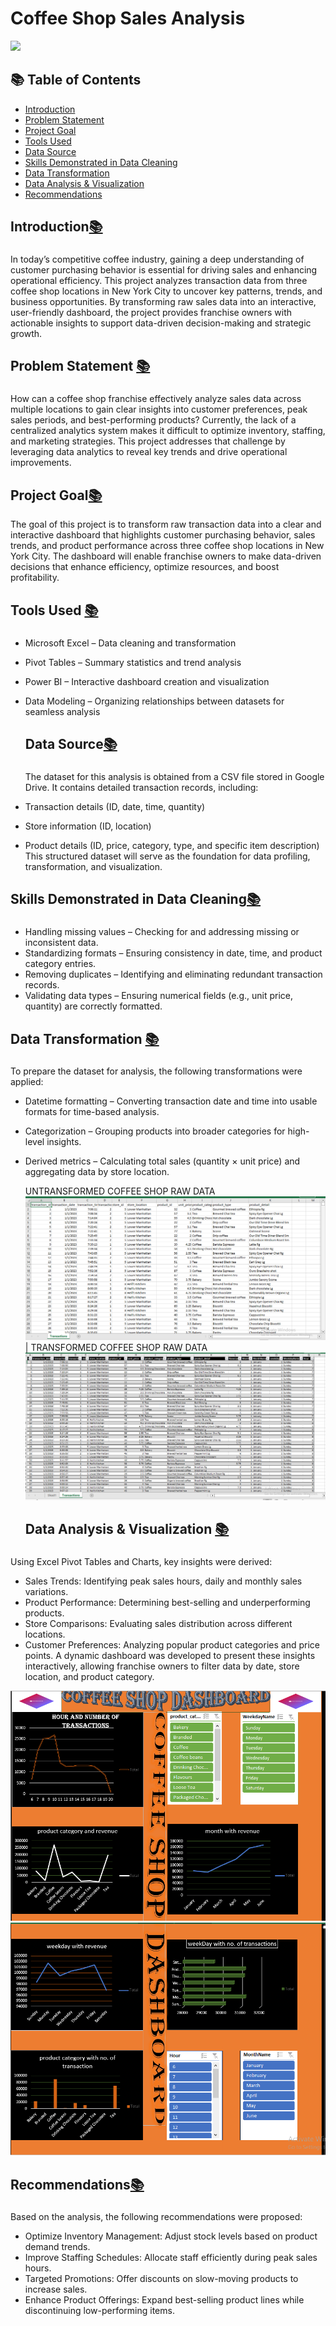 # Coffee Shop Sales Analysis
 
![](coffee_shop_image.jp)

## 📚 Table of Contents

- [Introduction](#introduction)
- [Problem Statement](#problem-statement)
- [Project Goal](#project-goal)
- [Tools Used](#tools-used)
- [Data Source](#Data-Source)
- [Skills Demonstrated in Data Cleaning](#Skills-Demonstrated-in-Data-Cleaning)
- [Data Transformation](#Data-Transformation)
- [Data Analysis & Visualization](#Data-Analysis-&-Visualization)
- [Recommendations](#Recommendations)
  
## Introduction[📚](#Coffee-Shop-Sales-Analysis)
### 
In today’s competitive coffee industry, gaining a deep understanding of customer purchasing behavior is essential for driving sales and enhancing operational efficiency. This project analyzes transaction data from three coffee shop locations in New York City to uncover key patterns, trends, and business opportunities. By transforming raw sales data into an interactive, user-friendly dashboard, the project provides franchise owners with actionable insights to support data-driven decision-making and strategic growth.

## Problem Statement [📚](#Coffee-Shop-Sales-Analysis)
### 
How can a coffee shop franchise effectively analyze sales data across multiple locations to gain clear insights into customer preferences, peak sales periods, and best-performing products?
Currently, the lack of a centralized analytics system makes it difficult to optimize inventory, staffing, and marketing strategies. This project addresses that challenge by leveraging data analytics to reveal key trends and drive operational improvements.

## Project Goal[📚](#Coffee-Shop-Sales-Analysis)
The goal of this project is to transform raw transaction data into a clear and interactive dashboard that highlights customer purchasing behavior, sales trends, and product performance across three coffee shop locations in New York City. The dashboard will enable franchise owners to make data-driven decisions that enhance efficiency, optimize resources, and boost profitability.

## Tools Used [📚](#Coffee-Shop-Sales-Analysis)
### 
- Microsoft Excel – Data cleaning and transformation

- Pivot Tables – Summary statistics and trend analysis

- Power BI – Interactive dashboard creation and visualization

- Data Modeling – Organizing relationships between datasets for seamless analysis

  ## Data Source[📚](#Coffee-Shop-Sales-Analysis)
  ###
  The dataset for this analysis is obtained from a CSV file stored in Google Drive. It contains detailed transaction records, including:
- Transaction details (ID, date, time, quantity)
- Store information (ID, location)
- Product details (ID, price, category, type, and specific item description)
This structured dataset will serve as the foundation for data profiling, transformation, and visualization.

## Skills Demonstrated in Data Cleaning[📚](#Coffee-Shop-Sales-Analysis)
### 
- Handling missing values – Checking for and addressing missing or inconsistent data.
- Standardizing formats – Ensuring consistency in date, time, and product category entries.
- Removing duplicates – Identifying and eliminating redundant transaction records.
- Validating data types – Ensuring numerical fields (e.g., unit price, quantity) are correctly formatted.
  
##  Data Transformation [📚](Coffee-Shop-Sales-Analysis)
###
To prepare the dataset for analysis, the following transformations were applied:
- Datetime formatting – Converting transaction date and time into usable formats for time-based analysis.
- Categorization – Grouping products into broader categories for high-level insights.
- Derived metrics – Calculating total sales (quantity × unit price) and aggregating data by store location.

  UNTRANSFORMED COFFEE SHOP RAW DATA  ![](COFFEE_SHOP_UNTRANSFORMED_DATA.PNG)| TRANSFORMED COFFEE SHOP RAW DATA ![](COFFEE_SHOP_TRANSFORMED_DATA.PNG)
  

  ##  Data Analysis & Visualization [📚](#Coffee-Shop-Sales-Analysis)

###
Using Excel Pivot Tables and Charts, key insights were derived:
- Sales Trends: Identifying peak sales hours, daily and monthly sales variations.
- Product Performance: Determining best-selling and underperforming products.
- Store Comparisons: Evaluating sales distribution across different locations.
- Customer Preferences: Analyzing popular product categories and price points.
A dynamic dashboard was developed to present these insights interactively, allowing franchise owners to filter data by date, store location, and product category.

![COFFEE_SHOP_DASHBOARD1](coffeedashboaard1.PNG)
![COFFEE_SHOP_DASHBOARD2](coffeedashboard2.PNG)

##  Recommendations[📚](#Coffee-Shop-Sales-Analysis)
###
Based on the analysis, the following recommendations were proposed:
- Optimize Inventory Management: Adjust stock levels based on product demand trends.
- Improve Staffing Schedules: Allocate staff efficiently during peak sales hours.
- Targeted Promotions: Offer discounts on slow-moving products to increase sales.
- Enhance Product Offerings: Expand best-selling product lines while discontinuing low-performing items.
  

